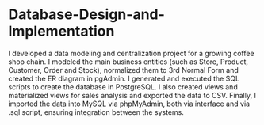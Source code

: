﻿# Database-Design-and-Implementation

I developed a data modeling and centralization project for a growing coffee shop chain. I modeled the main business entities (such as Store, Product, Customer, Order and Stock), normalized them to 3rd Normal Form and created the ER diagram in pgAdmin. I generated and executed the SQL scripts to create the database in PostgreSQL. I also created views and materialized views for sales analysis and exported the data to CSV. Finally, I imported the data into MySQL via phpMyAdmin, both via interface and via .sql script, ensuring integration between the systems.
